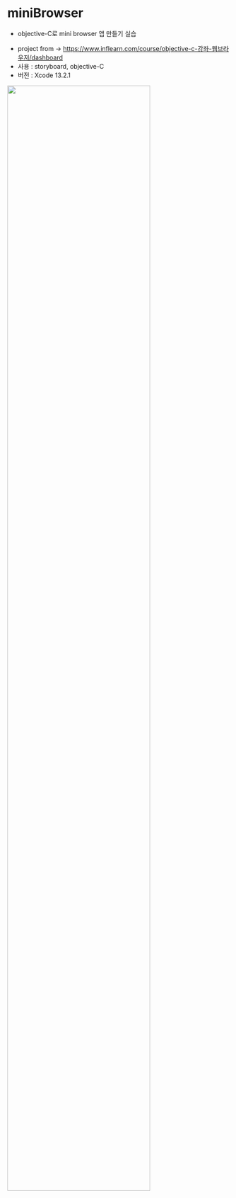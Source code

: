 # miniBrowser 
- objective-C로 mini browser 앱 만들기 실습

+ project from -> https://www.inflearn.com/course/objective-c-강좌-웹브라우저/dashboard
+ 사용 : storyboard, objective-C
+ 버전 : Xcode 13.2.1

<img width="80%" src="https://user-images.githubusercontent.com/94026712/149740318-0c83ee54-26fe-4d7c-9bd3-c26273afbb11.pngf"/>

